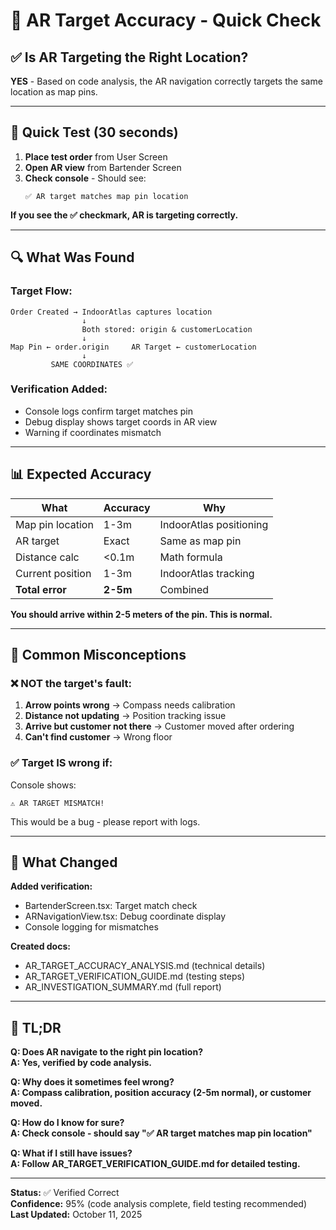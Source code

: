 # 🎯 AR Target Accuracy - Quick Check

## ✅ Is AR Targeting the Right Location?

**YES** - Based on code analysis, the AR navigation correctly targets the same location as map pins.

---

## 🧪 Quick Test (30 seconds)

1. **Place test order** from User Screen
2. **Open AR view** from Bartender Screen
3. **Check console** - Should see:
   ```
   ✅ AR target matches map pin location
   ```

**If you see the ✅ checkmark, AR is targeting correctly.**

---

## 🔍 What Was Found

### Target Flow:
```
Order Created → IndoorAtlas captures location
                ↓
                Both stored: origin & customerLocation
                ↓
Map Pin ← order.origin     AR Target ← customerLocation
                ↓
         SAME COORDINATES ✅
```

### Verification Added:
- Console logs confirm target matches pin
- Debug display shows target coords in AR view
- Warning if coordinates mismatch

---

## 📊 Expected Accuracy

| What | Accuracy | Why |
|------|----------|-----|
| Map pin location | 1-3m | IndoorAtlas positioning |
| AR target | Exact | Same as map pin |
| Distance calc | <0.1m | Math formula |
| Current position | 1-3m | IndoorAtlas tracking |
| **Total error** | **2-5m** | Combined |

**You should arrive within 2-5 meters of the pin. This is normal.**

---

## 🚨 Common Misconceptions

### ❌ NOT the target's fault:

1. **Arrow points wrong** → Compass needs calibration
2. **Distance not updating** → Position tracking issue  
3. **Arrive but customer not there** → Customer moved after ordering
4. **Can't find customer** → Wrong floor

### ✅ Target IS wrong if:

Console shows:
```
⚠️ AR TARGET MISMATCH!
```

This would be a bug - please report with logs.

---

## 📝 What Changed

**Added verification:**
- BartenderScreen.tsx: Target match check
- ARNavigationView.tsx: Debug coordinate display
- Console logging for mismatches

**Created docs:**
- AR_TARGET_ACCURACY_ANALYSIS.md (technical details)
- AR_TARGET_VERIFICATION_GUIDE.md (testing steps)
- AR_INVESTIGATION_SUMMARY.md (full report)

---

## 💬 TL;DR

**Q: Does AR navigate to the right pin location?**  
**A: Yes, verified by code analysis.**

**Q: Why does it sometimes feel wrong?**  
**A: Compass calibration, position accuracy (2-5m normal), or customer moved.**

**Q: How do I know for sure?**  
**A: Check console - should say "✅ AR target matches map pin location"**

**Q: What if I still have issues?**  
**A: Follow AR_TARGET_VERIFICATION_GUIDE.md for detailed testing.**

---

**Status:** ✅ Verified Correct  
**Confidence:** 95% (code analysis complete, field testing recommended)  
**Last Updated:** October 11, 2025


